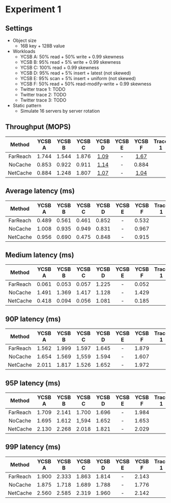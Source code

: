# Experiment 1

## Settings

- Object size
	+ 16B key + 128B value
- Workloads
	+ YCSB A: 50% read + 50% write + 0.99 skewness
	+ YCSB B: 95% read + 5% write + 0.99 skewness
	+ YCSB C: 100% read + 0.99 skewness
	+ YCSB D: 95% read + 5% insert + latest (not skewed)
	+ YCSB E: 95% scan + 5% insert + uniform (not skewed)
	+ YCSB F: 50% read + 50% read-modify-write + 0.99 skewness
	+ Twitter trace 1: TODO
	+ Twitter trace 2: TODO
	+ Twitter trace 3: TODO
- Static pattern
	+ Simulate 16 servers by server rotation

## Throughput (MOPS)

|  Method   | YCSB A  | YCSB B  | YCSB C  | YCSB D | YCSB E  | YCSB F | Trace 1  | Trace 2  | Trace 3  |
|:---------:|:-------:|:-------:|:-------:|:------:|:-------:|:------:|:--------:|:--------:|:--------:|
| FarReach  |  1.744  |  1.544  |  1.876  | <u>1.09</u>  |    -    |  <u>1.67</u>  |
|  NoCache  |  0.853  |  0.922  |  0.911  | <u>1.14</u>  |    -    |  0.884   |
| NetCache  |  0.884  |  1.248  |  1.807  | <u>1.07</u>  |    -    |  <u>1.04</u>  |


## Average latency (ms)

| Method | YCSB A | YCSB B | YCSB C | YCSB D | YCSB E | YCSB F | Trace 1 | Trace 2 | Trace 3 |
|:---------:|:-------------:|:--------------:|:------------------:|:-------:|:-------:|:-------:|:--------:|:--------:|:--------:|
| FarReach | 0.489 | 0.561 | 0.461 | 0.852 | - | 0.532 |
| NoCache | 1.008 | 0.935 | 0.949 | 0.831 | - | 0.967 |
| NetCache | 0.956 | 0.690 | 0.475 | 0.848 | - | 0.915 |


## Medium latency (ms)

| Method | YCSB A | YCSB B | YCSB C | YCSB D | YCSB E | YCSB F | Trace 1 | Trace 2 | Trace 3 |
|:---------:|:-------------:|:--------------:|:------------------:|:-------:|:-------:|:-------:|:--------:|:--------:|:--------:|
| FarReach | 0.061 | 0.053 | 0.057 | 1.225 | - | 0.052 |
| NoCache | 1.491 | 1.369 | 1.417 | 1.128 | - | 1.429 |
| NetCache | 0.418 | 0.094 | 0.056 | 1.081 | - | 0.185 |


## 90P latency (ms)

| Method | YCSB A | YCSB B | YCSB C | YCSB D | YCSB E | YCSB F | Trace 1 | Trace 2 | Trace 3 |
|:---------:|:-------------:|:--------------:|:------------------:|:-------:|:-------:|:-------:|:--------:|:--------:|:--------:|
| FarReach | 1.562 | 1.999 | 1.597 | 1.645 | - | 1.879 |
| NoCache | 1.654 | 1.569 | 1,559 | 1.594 | - | 1.607 |
| NetCache | 2.011 | 1.817 | 1.526 | 1.652 | - | 1.972 |


## 95P latency (ms)
| Method | YCSB A | YCSB B | YCSB C | YCSB D | YCSB E | YCSB F | Trace 1 | Trace 2 | Trace 3 |
|:---------:|:-------------:|:--------------:|:------------------:|:-------:|:-------:|:-------:|:--------:|:--------:|:--------:|
| FarReach | 1.709 | 2.141 | 1.700 | 1.696 | - | 1.984 |
| NoCache | 1.695 | 1.612 | 1,594 | 1.652 | - | 1.653 |
| NetCache | 2.130 | 2.268 | 2.018 | 1.821 | - | 2.029 |


## 99P latency (ms)

| Method | YCSB A | YCSB B | YCSB C | YCSB D | YCSB E | YCSB F | Trace 1 | Trace 2 | Trace 3 |
|:---------:|:-------------:|:--------------:|:------------------:|:-------:|:-------:|:-------:|:--------:|:--------:|:--------:|
| FarReach | 1.900 | 2.333 | 1.863 | 1.814 | - | 2.143 |
| NoCache | 1.875 | 1.718 | 1.689 | 1.788 | - | 1.776 |
| NetCache | 2.560 | 2.585 | 2.319 | 1.960 | - | 2.142 |
